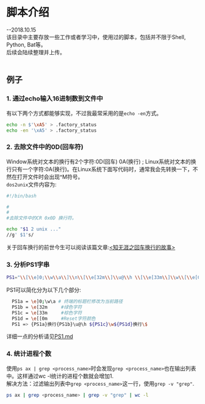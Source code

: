 # 脚本介绍
--2018.10.15 <br>
该目录中主要存放一些工作或者学习中，使用过的脚本，包括并不限于Shell, Python, Bat等。<br>
后续会陆续整理并上传。<br>
<br>
## 例子 <br>
### 1. 通过echo输入16进制数到文件中 <br>
有以下两个方式都能够实现，不过我最常采用的是`echo -en`方式。<br>
```Bash
echo -n $'\xA5' > .factory_status
echo -en '\xA5' > .factory_status
```

### 2. 去除文件中的0D(回车符)<br>
Window系统对文本的换行有2个字符:0D(回车) 0A(换行) ; Linux系统对文本的换行只有一个字符:0A(换行)。在Linux系统下面写代码时，通常我会先转换一下，不然在打开文件时会出现^M符号。<br>
`dos2unix`文件内容为:<br>
```Bash
#!/bin/bash

#
#
#去除文件中的CR 0x0D 换行符。

echo "$1 2 unix ..."
//g' $1's/

```

关于回车换行的前世今生可以阅读该篇文章:[<知无涯之回车换行的故事>](http://feihu.me/blog/2014/end-of-line/ "悬停显示")<br>

### 3. 分析PS1字串<br>
```Bash
PS1="\\[\\e]0;\\w\\a\\]\\n\\[\\e[32m\\]\\u@\\h \\[\\e[33m\\]\\w\\[\\e[0m\\]\\n\\\$ "
```
PS1可以简化分为以下几个部分:<br>
```Bash
  PS1a = \e]0;\w\a # 终端的标题栏修改为当前路径
  PS1b = \e[32m		#绿色字符
  PS1c = \e[33m		#棕色字符
  PS1d = \e[[0m		#Reset字符颜色
  PS1 => {PS1a}换行{PS1b}\u@\h ${PS1c}\w${PS1d}换行\$
```
详细一点的分析请见[PS1.md](https://github.com/molleohu/script/blob/master/PS1.md)

### 4. 统计进程个数<br>
使用`ps ax | grep <process_name>`时会发现`grep <process_name>`也在输出列表中。这样通过wc -l统计的进程个数就会增加1.<br>
解决方法：过滤输出列表中`grep <process_name>`这一行，使用`grep -v "grep"`.<br>
```Bash
ps ax | grep <process_name> | grep -v "grep" | wc -l
```
